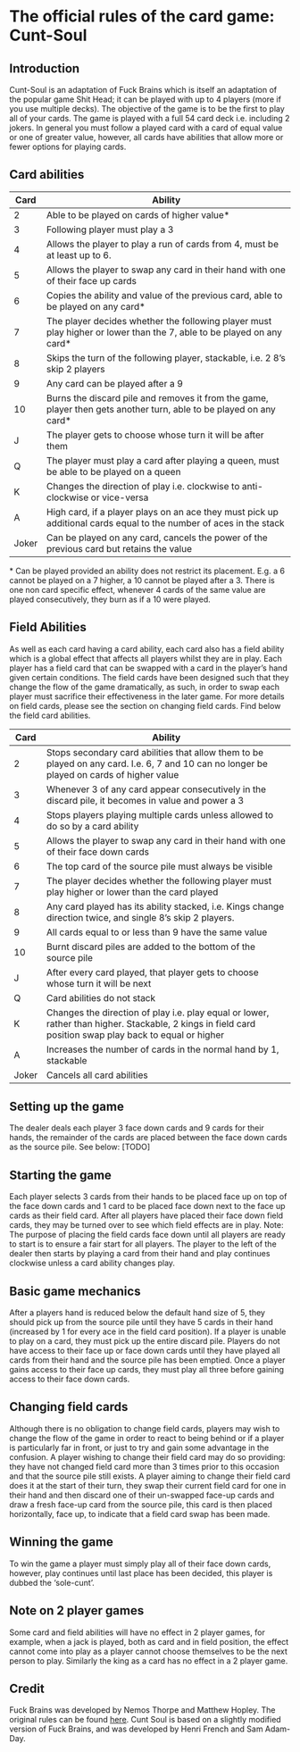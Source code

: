 The official rules of the card game: Cunt-Soul
==============================================


Introduction
------------

Cunt-Soul is an adaptation of Fuck Brains which is itself an adaptation of the popular game Shit Head; it can be played with up to 4 players (more if you use multiple decks). The objective of the game is to be the first to play all of your cards. The game is played with a full 54 card deck i.e. including 2 jokers. In general you must follow a played card with a card of equal value or one of greater value, however, all cards have abilities that allow more or fewer options for playing cards.


Card abilities
--------------

Card  | Ability
------|-------------------------------------------
2     | Able to be played on cards of higher value*
3     | Following player must play a 3 
4     | Allows the player to play a run of cards from 4, must be at least up to 6.
5     | Allows the player to swap any card in their hand with one of their face up cards
6     | Copies the ability and value of the previous card, able to be played on any card*
7     | The player decides whether the following player must play higher or lower than the 7, able to be played on any card*
8     | Skips the turn of the following player, stackable, i.e. 2 8’s skip 2 players
9     | Any card can be played after a 9
10    | Burns the discard pile and removes it from the game, player then gets another turn, able to be played on any card*
J     | The player gets to choose whose turn it will be after them
Q     | The player must play a card after playing a queen, must be able to be played on a queen
K     | Changes the direction of play i.e. clockwise to anti-clockwise or vice-versa
A     | High card, if a player plays on an ace they must pick up additional cards equal to the number of aces in the stack
Joker | Can be played on any card, cancels the power of the previous card but retains the value

\* Can be played provided an ability does not restrict its placement. E.g. a 6 cannot be played on a 7 higher, a 10 cannot be played after a 3. 
There is one non card specific effect, whenever 4 cards of the same value are played consecutively, they burn as if a 10 were played.


Field Abilities
---------------

As well as each card having a card ability, each card also has a field ability which is a global effect that affects all players whilst they are in play. Each player has a field card that can be swapped with a card in the player’s hand given certain conditions. The field cards have been designed such that they change the flow of the game dramatically, as such, in order to swap each player must sacrifice their effectiveness in the later game. For more details on field cards, please see the section on changing field cards. 
Find below the field card abilities.

Card  | Ability
------|-------------------------------------------
2     | Stops secondary card abilities that allow them to be played on any card. I.e. 6, 7 and 10 can no longer be played on cards of higher value
3     | Whenever 3 of any card appear consecutively in the discard pile, it becomes in value and power a 3 
4     | Stops players playing multiple cards unless allowed to do so by a card ability
5     | Allows the player to swap any card in their hand with one of their face down cards
6     | The top card of the source pile must always be visible
7     | The player decides whether the following player must play higher or lower than the card played
8     | Any card played has its ability stacked, i.e. Kings change direction twice, and single 8’s skip 2 players.
9     | All cards equal to or less than 9 have the same value
10    | Burnt discard piles are added to the bottom of the source pile
J     | After every card played, that player gets to choose whose turn it will be next
Q     | Card abilities do not stack 
K     | Changes the direction of play i.e. play equal or lower, rather than higher. Stackable, 2 kings in field card position swap play back to equal or higher
A     | Increases the number of cards in the normal hand by 1, stackable
Joker | Cancels all card abilities 


Setting up the game
-------------------

The dealer deals each player 3 face down cards and 9 cards for their hands, the remainder of the cards are placed between the face down cards as the source pile. See below:
\[TODO\]


Starting the game
-----------------

Each player selects 3 cards from their hands to be placed face up on top of the face down cards and 1 card to be placed face down next to the face up cards as their field card. After all players have placed their face down field cards, they may be turned over to see which field effects are in play. Note: The purpose of placing the field cards face down until all players are ready to start is to ensure a fair start for all players. The player to the left of the dealer then starts by playing a card from their hand and play continues clockwise unless a card ability changes play. 


Basic game mechanics
--------------------

After a players hand is reduced below the default hand size of 5, they should pick up from the source pile until they have 5 cards in their hand (increased by 1 for every ace in the field card position). If a player is unable to play on a card, they must pick up the entire discard pile. Players do not have access to their face up or face down cards until they have played all cards from their hand and the source pile has been emptied. Once a player gains access to their face up cards, they must play all three before gaining access to their face down cards.


Changing field cards
--------------------

Although there is no obligation to change field cards, players may wish to change the flow of the game in order to react to being behind or if a player is particularly far in front, or just to try and gain some advantage in the confusion. A player wishing to change their field card may do so providing: they have not changed field card more than 3 times prior to this occasion and that the source pile still exists. A player aiming to change their field card does it at the start of their turn, they swap their current field card for one in their hand and then discard one of their un-swapped face-up cards and draw a fresh face-up card from the source pile, this card is then placed horizontally, face up, to indicate that a field card swap has been made. 


Winning the game
----------------

To win the game a player must simply play all of their face down cards, however, play continues until last place has been decided, this player is dubbed the ‘sole-cunt’.


Note on 2 player games
----------------------

Some card and field abilities will have no effect in 2 player games, for example, when a jack is played, both as card and in field position, the effect cannot come into play as a player cannot choose themselves to be the next person to play. Similarly the king as a card has no effect in a 2 player game.


Credit
------

Fuck Brains was developed by Nemos Thorpe and Matthew Hopley. The original rules can be found [here](http://graduatewebsites.co.uk/FuckBrains.pdf "Fuck Brains Rules"). Cunt Soul is based on a slightly modified version of Fuck Brains, and was developed by Henri French and Sam Adam-Day.
